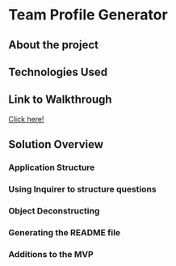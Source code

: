 # Team Profile Generator

## About the project

## Technologies Used

## Link to Walkthrough

[Click here!]()

## Solution Overview

### Application Structure

### Using Inquirer to structure questions

### Object Deconstructing

### Generating the README file

### Additions to the MVP
